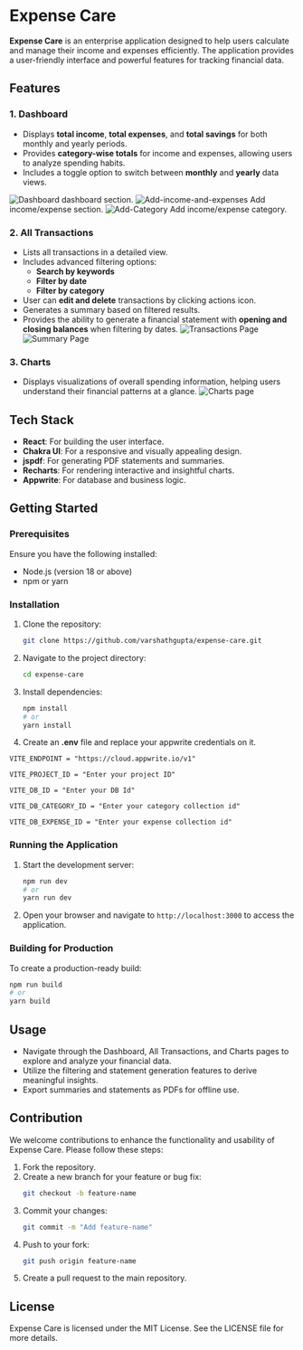 # Expense Care

**Expense Care** is an enterprise application designed to help users calculate and manage their income and expenses efficiently. The application provides a user-friendly interface and powerful features for tracking financial data.

## Features

### 1. Dashboard
- Displays **total income**, **total expenses**, and **total savings** for both monthly and yearly periods.
- Provides **category-wise totals** for income and expenses, allowing users to analyze spending habits.
- Includes a toggle option to switch between **monthly** and **yearly** data views.

 ![Dashboard](./public/readme-images/Dashboard.png)   dashboard section.
 ![Add-income-and-expenses](./public/readme-images/Add_Income_or_Expense.png) Add income/expense section.
 ![Add-Category](./public/readme-images/Add_category.png) Add income/expense category.

### 2. All Transactions
- Lists all transactions in a detailed view.
- Includes advanced filtering options:
  - **Search by keywords**
  - **Filter by date**
  - **Filter by category**
- User can **edit and delete** transactions by clicking actions icon.
- Generates a summary based on filtered results.
- Provides the ability to generate a financial statement with **opening and closing balances** when filtering by dates.
 ![Transactions Page](./public/readme-images/All_Transactions.png)
 ![Summary Page](./public/readme-images/Transaction_Report.png)

### 3. Charts
- Displays visualizations of overall spending information, helping users understand their financial patterns at a glance.
 ![Charts page](./public/readme-images/Charts.png) 

## Tech Stack
- **React**: For building the user interface.
- **Chakra UI**: For a responsive and visually appealing design.
- **jspdf**: For generating PDF statements and summaries.
- **Recharts**: For rendering interactive and insightful charts.
- **Appwrite**: For database and business logic.

## Getting Started

### Prerequisites
Ensure you have the following installed:
- Node.js (version 18 or above)
- npm or yarn

### Installation
1. Clone the repository:
   ```bash
   git clone https://github.com/varshathgupta/expense-care.git
   ```
2. Navigate to the project directory:
   ```bash
   cd expense-care
   ```
3. Install dependencies:
   ```bash
   npm install
   # or
   yarn install
   ```
4. Create an **.env** file and replace your appwrite credentials on it.
```
VITE_ENDPOINT = "https://cloud.appwrite.io/v1"

VITE_PROJECT_ID = "Enter your project ID"

VITE_DB_ID = "Enter your DB Id"

VITE_DB_CATEGORY_ID = "Enter your category collection id"

VITE_DB_EXPENSE_ID = "Enter your expense collection id"
 ```
### Running the Application
1. Start the development server:
   ```bash
   npm run dev
   # or
   yarn run dev
   ```
2. Open your browser and navigate to `http://localhost:3000` to access the application.

### Building for Production
To create a production-ready build:
```bash
npm run build
# or
yarn build
```

## Usage
- Navigate through the Dashboard, All Transactions, and Charts pages to explore and analyze your financial data.
- Utilize the filtering and statement generation features to derive meaningful insights.
- Export summaries and statements as PDFs for offline use.

## Contribution
We welcome contributions to enhance the functionality and usability of Expense Care. Please follow these steps:
1. Fork the repository.
2. Create a new branch for your feature or bug fix:
   ```bash
   git checkout -b feature-name
   ```
3. Commit your changes:
   ```bash
   git commit -m "Add feature-name"
   ```
4. Push to your fork:
   ```bash
   git push origin feature-name
   ```
5. Create a pull request to the main repository.

## License
Expense Care is licensed under the MIT License. See the LICENSE file for more details.



